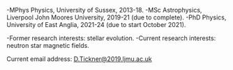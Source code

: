-MPhys Physics, University of Sussex, 2013-18.
-MSc Astrophysics, Liverpool John Moores University, 2019-21 (due to complete).
-PhD Physics, University of East Anglia, 2021-24 (due to start October 2021).

-Former research interests: stellar evolution.
-Current research interests: neutron star magnetic fields.

Current email address: D.Tickner@2019.ljmu.ac.uk
